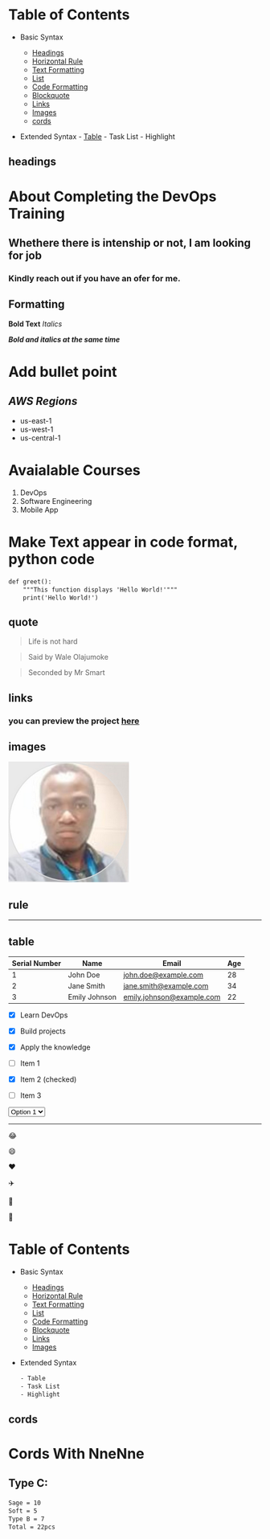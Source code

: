 # Table of Contents
- Basic Syntax
    - [Headings](#heading)
    - [Horizontal Rule](#rule)
    - [Text Formatting](#text)
    - [List](#list)
    - [Code Formatting](#formatting)
    - [Blockquote](#quote)
    - [Links](#links)
    - [Images](#images)
    - [cords](#cords)

- Extended Syntax
      - [Table](#table)
      - Task List
      - Highlight  

## headings

# About Completing the DevOps Training
## Whethere there is intenship or not, I am looking for job
### Kindly reach out if you have an ofer for me.

## Formatting

**Bold Text**
*Italics*

***Bold and italics at the same time***

# **Add bullet point**
## *AWS Regions*
- us-east-1
- us-west-1
- us-central-1

# Avaialable Courses
1. DevOps
1. Software Engineering
1. Mobile App

# Make Text appear in code format, python code
~~~
def greet():
    """This function displays 'Hello World!'"""
    print('Hello World!')
~~~

## quote
> Life is not hard

> Said by Wale Olajumoke

> Seconded by Mr Smart
> 
## links
### you can preview the project [here](https://tech365.ng 'tech365 website')

## images
![OforKaNsi](pix.png)

## rule

---

## table
| Serial Number | Name          | Email                | Age |
|---------------|---------------|----------------------|-----|
| 1             | John Doe      | john.doe@example.com | 28  |
| 2             | Jane Smith    | jane.smith@example.com| 34  |
| 3             | Emily Johnson | emily.johnson@example.com | 22  |

- [x] Learn DevOps
- [x] Build projects
- [x] Apply the knowledge

- [ ] Item 1
- [x] Item 2 (checked)
- [ ] Item 3
  
<select>
  <option value="option1">Option 1</option>
  <option value="option2">Option 2</option>
  <option value="option3">Option 3</option>
</select>

---

😂

😄

❤️

✈️

👣

🤞

# Table of Contents
- Basic Syntax
    - [Headings](heading)
    - [Horizontal Rule](rule)
    - [Text Formatting](text)
    - [List](list)
    - [Code Formatting](formatting)
    - [Blockquote](bquote)
    - [Links](links)
    - [Images](images)
- Extended Syntax
  
      - Table
      - Task List
      - Highlight  
## cords
# Cords With NneNne
## Type C:
```
Sage = 10
Soft = 5
Type B = 7
Total = 22pcs
```
